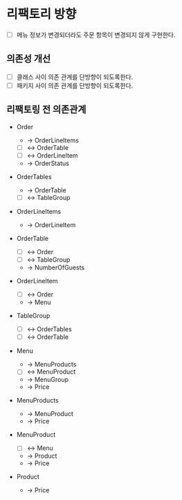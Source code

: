 # 리팩토리 방향

- [ ] 메뉴 정보가 변경되더라도 주문 항목이 변경되지 않게 구현한다.

## 의존성 개선
- [ ] 클래스 사이 의존 관계를 단방향이 되도록한다. 
- [ ] 패키지 사이 의존 관계를 단방향이 되도록한다.

## 리팩토링 전 의존관계
- Order 
  - -> OrderLineItems
  - [ ] <-> OrderTable
  - [ ] <-> OrderLineItem
  - -> OrderStatus

- OrderTables
  - -> OrderTable
  - [ ] <-> TableGroup

- OrderLineItems
  - -> OrderLineItem

- OrderTable
  - [ ] <-> Order
  - [ ] <-> TableGroup
  - -> NumberOfGuests

- OrderLineItem
  - [ ] <-> Order
  - -> Menu

- TableGroup
  - [ ] <-> OrderTables
  - [ ] <-> OrderTable

- Menu
  - -> MenuProducts
  - [ ] <-> MenuProduct
  - -> MenuGroup
  - -> Price

- MenuProducts
  - -> MenuProduct
  - -> Price

- MenuProduct
  - [ ] <-> Menu
  - -> Product
  - -> Price

- Product
  - -> Price
